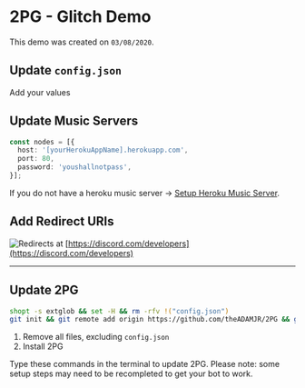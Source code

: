 # 2PG - Glitch Demo
This demo was created on `03/08/2020`.

## Update `config.json`
Add your values

## Update Music Servers
```ts
const nodes = [{
  host: '[yourHerokuAppName].herokuapp.com',
  port: 80,
  password: 'youshallnotpass',
}];
```
If you do not have a heroku music server -> [Setup Heroku Music Server](https://heroku.com/deploy?template=https://github.com/IamTheRealSami/LavalinkOnHeroku/tree/auto).

## Add Redirect URIs
![Redirects](https://i.ibb.co/9pbfVwL/updated-redirects.png)
at [https://discord.com/developers](https://discord.com/developers)

---

## Update 2PG

```bash
shopt -s extglob && set -H && rm -rfv !("config.json")
git init && git remote add origin https://github.com/theADAMJR/2PG && git pull origin stable
```
1) Remove all files, excluding `config.json`
2) Install 2PG

Type these commands in the terminal to update 2PG.
Please note: some setup steps may need to be recompleted to get your bot to work.